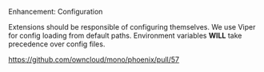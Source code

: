 Enhancement: Configuration

Extensions should be responsible of configuring themselves. We use Viper for config loading from default paths. Environment variables **WILL** take precedence over config files.

https://github.com/owncloud/mono/phoenix/pull/57
